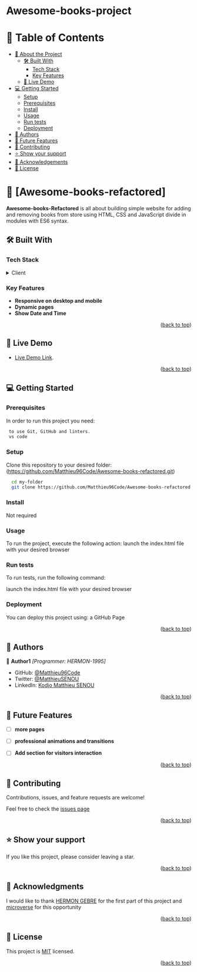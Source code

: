 # Awesome-books-project

<a name="readme-top"></a>

<!-- TABLE OF CONTENTS -->

# 📗 Table of Contents

- [📖 About the Project](#about-project)
  - [🛠 Built With](#built-with)
    - [Tech Stack](#tech-stack)
    - [Key Features](#key-features)
  - [🚀 Live Demo](#live-demo)
- [💻 Getting Started](#getting-started)
  - [Setup](#setup)
  - [Prerequisites](#prerequisites)
  - [Install](#install)
  - [Usage](#usage)
  - [Run tests](#run-tests)
  - [Deployment](#triangular_flag_on_post-deployment)
- [👥 Authors](#authors)
- [🔭 Future Features](#future-features)
- [🤝 Contributing](#contributing)
- [⭐️ Show your support](#support)
- [🙏 Acknowledgements](#acknowledgements)
- [📝 License](#license)

<!-- PROJECT DESCRIPTION -->

# 📖 [Awesome-books-refactored] <a name="about-project"></a>

**Awesome-books-Refactored** is all about building simple website for adding and removing books from store using HTML, CSS and JavaScript divide in modules with ES6 syntax.

## 🛠 Built With <a name="built-with"></a>

### Tech Stack <a name="tech-stack"></a>


<details>
  <summary>Client</summary>
  <ul>
    <li><a href="https://developer.mozilla.org/fr/docs/Web/HTML">HTML</a></li>
    <li><a href="https://developer.mozilla.org/en-US/docs/Web/CSS">CSS</a></li>
    <li><a href="https://developer.mozilla.org/fr/docs/Web/JavaScript">JavaScript</a></li>
  </ul>
</details>

<!-- Features -->

### Key Features <a name="key-features"></a>

- **Responsive on desktop and mobile**
- **Dynamic pages**
- **Show Date and Time**


<p align="right">(<a href="#readme-top">back to top</a>)</p>

<!-- LIVE DEMO -->

## 🚀 Live Demo <a name="live-demo"></a>

- [Live Demo Link](https://matthieu96code.github.io/Awesome-books-refactored/).

<p align="right">(<a href="#readme-top">back to top</a>)</p>

<!-- GETTING STARTED -->

## 💻 Getting Started <a name="getting-started"></a>

### Prerequisites

In order to run this project you need:

```sh
 to use Git, GitHub and linters.
 vs code
```

### Setup

Clone this repository to your desired folder: (https://github.com/Matthieu96Code/Awesome-books-refactored.git)

```sh
  cd my-folder
  git clone https://github.com/Matthieu96Code/Awesome-books-refactored.git
```

### Install

Not required

### Usage

To run the project, execute the following action:
launch the index.html file with your desired browser


### Run tests

To run tests, run the following command:

launch the index.html file with your desired browser

### Deployment

You can deploy this project using: a GitHub Page


<p align="right">(<a href="#readme-top">back to top</a>)</p>

<!-- AUTHORS -->

## 👥 Authors <a name="authors"></a>

👤 **Author1**
 *[Programmer: HERMON-1995]*
 
- GitHub: [@Matthieu96Code](https://https://github.com/Matthieu96Code)
- Twitter: [@MatthieuSENOU](https://https://twitter.com/MatthieuSenou)
- LinkedIn: [Kodjo Matthieu SENOU](https://https://www.linkedin.com/in/kodjo-matthieu-senou-724a50210/)


<p align="right">(<a href="#readme-top">back to top</a>)</p>

<!-- FUTURE FEATURES -->

## 🔭 Future Features <a name="future-features"></a>


- [ ] **more pages**
- [ ] **professional animations and transitions**
- [ ] **Add section for visitors interaction**


<p align="right">(<a href="#readme-top">back to top</a>)</p>

<!-- CONTRIBUTING -->

## 🤝 Contributing <a name="contributing"></a>

Contributions, issues, and feature requests are welcome!

Feel free to check the [issues page](https://github.com/Matthieu96Code/Awesome-books-refactored/issues)

<p align="right">(<a href="#readme-top">back to top</a>)</p>

<!-- SUPPORT -->

## ⭐️ Show your support <a name="support"></a>

If you like this project, please consider leaving a star.

<p align="right">(<a href="#readme-top">back to top</a>)</p>

<!-- ACKNOWLEDGEMENTS -->

## 🙏 Acknowledgments <a name="acknowledgements"></a>


I would like to thank [HERMON GEBRE](https://github.com/HERMON-1995) for the first part of this project and [microverse](https://www.microverse.org/) for this opportunity

<p align="right">(<a href="#readme-top">back to top</a>)</p>

<!-- LICENSE -->

## 📝 License <a name="license"></a>

This project is [MIT](./LICENSE) licensed.

<p align="right">(<a href="#readme-top">back to top</a>)</p>
